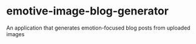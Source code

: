 # emotive-image-blog-generator
An application that generates emotion-focused blog posts from uploaded images
